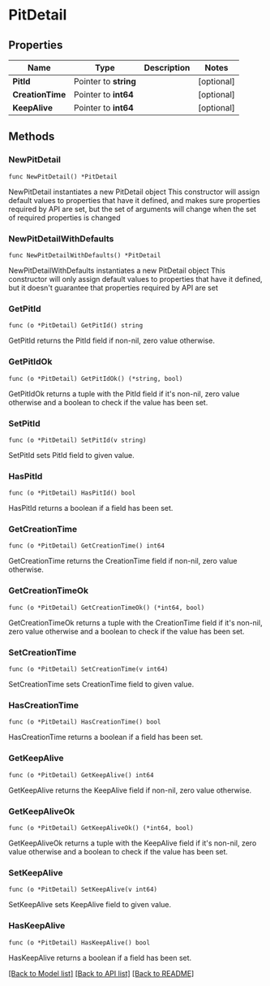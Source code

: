 # PitDetail

## Properties

Name | Type | Description | Notes
------------ | ------------- | ------------- | -------------
**PitId** | Pointer to **string** |  | [optional] 
**CreationTime** | Pointer to **int64** |  | [optional] 
**KeepAlive** | Pointer to **int64** |  | [optional] 

## Methods

### NewPitDetail

`func NewPitDetail() *PitDetail`

NewPitDetail instantiates a new PitDetail object
This constructor will assign default values to properties that have it defined,
and makes sure properties required by API are set, but the set of arguments
will change when the set of required properties is changed

### NewPitDetailWithDefaults

`func NewPitDetailWithDefaults() *PitDetail`

NewPitDetailWithDefaults instantiates a new PitDetail object
This constructor will only assign default values to properties that have it defined,
but it doesn't guarantee that properties required by API are set

### GetPitId

`func (o *PitDetail) GetPitId() string`

GetPitId returns the PitId field if non-nil, zero value otherwise.

### GetPitIdOk

`func (o *PitDetail) GetPitIdOk() (*string, bool)`

GetPitIdOk returns a tuple with the PitId field if it's non-nil, zero value otherwise
and a boolean to check if the value has been set.

### SetPitId

`func (o *PitDetail) SetPitId(v string)`

SetPitId sets PitId field to given value.

### HasPitId

`func (o *PitDetail) HasPitId() bool`

HasPitId returns a boolean if a field has been set.

### GetCreationTime

`func (o *PitDetail) GetCreationTime() int64`

GetCreationTime returns the CreationTime field if non-nil, zero value otherwise.

### GetCreationTimeOk

`func (o *PitDetail) GetCreationTimeOk() (*int64, bool)`

GetCreationTimeOk returns a tuple with the CreationTime field if it's non-nil, zero value otherwise
and a boolean to check if the value has been set.

### SetCreationTime

`func (o *PitDetail) SetCreationTime(v int64)`

SetCreationTime sets CreationTime field to given value.

### HasCreationTime

`func (o *PitDetail) HasCreationTime() bool`

HasCreationTime returns a boolean if a field has been set.

### GetKeepAlive

`func (o *PitDetail) GetKeepAlive() int64`

GetKeepAlive returns the KeepAlive field if non-nil, zero value otherwise.

### GetKeepAliveOk

`func (o *PitDetail) GetKeepAliveOk() (*int64, bool)`

GetKeepAliveOk returns a tuple with the KeepAlive field if it's non-nil, zero value otherwise
and a boolean to check if the value has been set.

### SetKeepAlive

`func (o *PitDetail) SetKeepAlive(v int64)`

SetKeepAlive sets KeepAlive field to given value.

### HasKeepAlive

`func (o *PitDetail) HasKeepAlive() bool`

HasKeepAlive returns a boolean if a field has been set.


[[Back to Model list]](../README.md#documentation-for-models) [[Back to API list]](../README.md#documentation-for-api-endpoints) [[Back to README]](../README.md)


